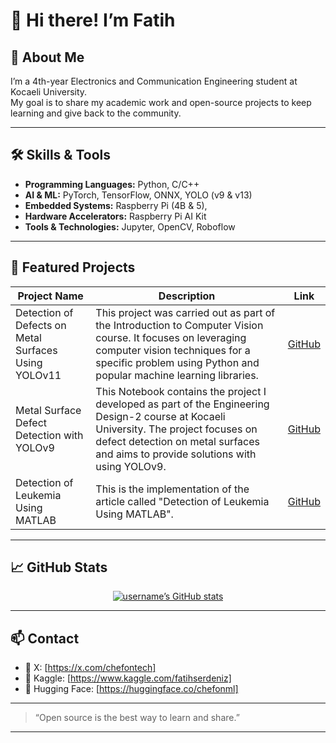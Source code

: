 # 👋 Hi there! I’m Fatih

## 🚀 About Me
I’m a 4th-year Electronics and Communication Engineering student at Kocaeli University.  
My goal is to share my academic work and open-source projects to keep learning and give back to the community.

---

## 🛠️ Skills & Tools

- **Programming Languages:** Python, C/C++  
- **AI & ML:** PyTorch, TensorFlow, ONNX, YOLO (v9 & v13)  
- **Embedded Systems:** Raspberry Pi (4B & 5),  
- **Hardware Accelerators:** Raspberry Pi AI Kit 
- **Tools & Technologies:** Jupyter, OpenCV, Roboflow

---

## 📂 Featured Projects

| Project Name                         | Description                                                         | Link                                                                 |
| ------------------------------------ | ------------------------------------------------------------------- | -------------------------------------------------------------------- |
| Detection of Defects on Metal Surfaces Using YOLOv11   | This project was carried out as part of the Introduction to Computer Vision course. It focuses on leveraging computer vision techniques for a specific problem using Python and popular machine learning libraries.       | [GitHub](https://github.com/fserdeniz/CVIntroProject)               |
| Metal Surface Defect Detection with YOLOv9                | This Notebook contains the project I developed as part of the Engineering Design-2 course at Kocaeli University. The project focuses on defect detection on metal surfaces and aims to provide solutions with using YOLOv9.     | [GitHub](https://github.com/fserdeniz/Metal-Surface-Defect-Detection-with-YOLOv9)         |
| Detection of Leukemia Using MATLAB          | This is the implementation of the article called "Detection of Leukemia Using MATLAB".           | [GitHub](https://github.com/fserdeniz/Detection-of-Leukemia-Using-MATLAB)                 |

---

## 📈 GitHub Stats

<p align="center">
  <a href="https://github.com/fserdeniz">
    <img src="https://github-readme-stats.vercel.app/api?username=fserdeniz&show_icons=true&theme=tokyonight" alt="username’s GitHub stats" />
  </a>
</p>

---

## 📫 Contact
 
- 🔗 X: [https://x.com/chefontech]  
- 🐧 Kaggle: [https://www.kaggle.com/fatihserdeniz]
- 🤗 Hugging Face: [https://huggingface.co/chefonml]   

---

> “Open source is the best way to learn and share.”

---
